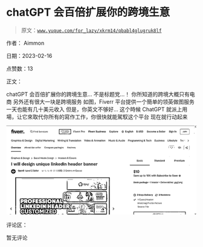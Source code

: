 # chatGPT 会百倍扩展你的跨境生意

> 原文：[`www.yuque.com/for_lazy/xkrm14/qbabl4glugruk8lf`](https://www.yuque.com/for_lazy/xkrm14/qbabl4glugruk8lf)

作者： Aimmon

日期：2023-02-16

点赞数：13

正文：

chatGPT 会百倍扩展你的跨境生意… 不是标题党…！ 你所知道的跨境大概只有电商 另外还有很大一块是跨境服务 如图，Fiverr 平台提供一𠆤簡单的领英做图服务 一天也能有几十美元收入 但是，你英文不够好… 这𠆤時候 ChatGPT 就派上用場，让它來取代你所有的寫作工作，你很快就能駕馭这个平台 现在就行动起来

![](img/fbc080a0e4564150cadea031dc5d34f7.png)  

评论区：

暂无评论

